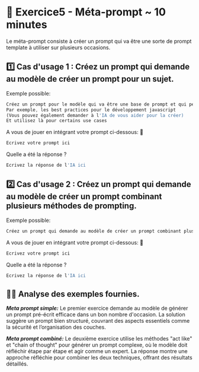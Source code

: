 # 📝 Exercice5 - Méta-prompt ~ 10 minutes

Le méta-prompt consiste à créer un prompt qui va être une sorte de prompt template à utiliser sur plusieurs occasions.

## 1️⃣ Cas d'usage 1 : Créez un prompt qui demande au modèle de créer un prompt pour un sujet.

Exemple possible:

```typescript
Créez un prompt pour le modèle qui va être une base de prompt et qui peut vous aider dans plusieurs occasions
Par exemple, les best practices pour le développement javascript
(Vous pouvez également demander à l'IA de vous aider pour la créer)
Et utilisez là pour certains use cases
```

A vous de jouer en intégrant votre prompt ci-dessous: 👀
```typescript
Ecrivez votre prompt ici
```

Quelle a été la réponse ?
```typescript
Ecrivez la réponse de l'IA ici
```

## 2️⃣ Cas d'usage 2 : Créez un prompt qui demande au modèle de créer un prompt combinant plusieurs méthodes de prompting.

Exemple possible:

```typescript
Créez un prompt qui demande au modèle de créer un prompt combinant plusieurs méthodes de prompting.
```

A vous de jouer en intégrant votre prompt ci-dessous: 👀
```typescript
Ecrivez votre prompt ici
```

Quelle a été la réponse ?
```typescript
Ecrivez la réponse de l'IA ici
```

## 🕵️‍♀️ Analyse des exemples fournies.

***Meta prompt simple:***
Le premier exercice demande au modèle de générer un prompt pré-écrit efficace dans un bon nombre d'occasion. La solution suggère un prompt bien structuré, couvrant des aspects essentiels comme la sécurité et l’organisation des couches.

***Meta prompt combiné:***
Le deuxième exercice utilise les méthodes "act like" et "chain of thought" pour générer un prompt complexe, où le modèle doit réfléchir étape par étape et agir comme un expert. La réponse montre une approche réfléchie pour combiner les deux techniques, offrant des résultats détaillés.

